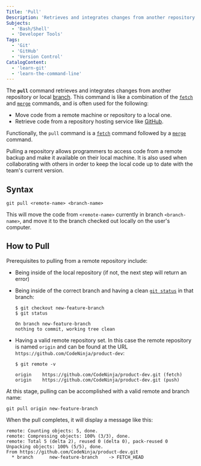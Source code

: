 ```yaml
---
Title: 'Pull'
Description: 'Retrieves and integrates changes from another repository or local branch (often from either a machine or hosting service like GitHub).'
Subjects:
  - 'Bash/Shell'
  - 'Developer Tools'
Tags:
  - 'Git'
  - 'GitHub'
  - 'Version Control'
CatalogContent:
  - 'learn-git'
  - 'learn-the-command-line'
---
```


The **`pull`** command retrieves and integrates changes from another repository or local [branch](https://www.codecademy.com/resources/docs/git/branch). This command is like a combination of the [`fetch`](https://www.codecademy.com/resources/docs/git/fetch) and [`merge`](https://www.codecademy.com/resources/docs/git/merge) commands, and is often used for the following:

- Move code from a remote machine or repository to a local one.
- Retrieve code from a repository hosting service like [GitHub](https://www.codecademy.com/resources/docs/general/github).

Functionally, the `pull` command is a [`fetch`](https://www.codecademy.com/resources/docs/git/merge) command followed by a [`merge`](https://www.codecademy.com/resources/docs/git/merge) command.

Pulling a repository allows programmers to access code from a remote backup and make it available on their local machine. It is also used when collaborating with others in order to keep the local code up to date with the team's current version.

## Syntax

```pseudo
git pull <remote-name> <branch-name>
```

This will move the code from `<remote-name>` currently in branch `<branch-name>`, and move it to the branch checked out locally on the user's computer.

## How to Pull

Prerequisites to pulling from a remote repository include:

- Being inside of the local repository (if not, the next step will return an error)
- Being inside of the correct branch and having a clean [`git status`](https://www.codecademy.com/resources/docs/git/status) in that branch:

  ```shell
  $ git checkout new-feature-branch
  $ git status

  On branch new-feature-branch
  nothing to commit, working tree clean
  ```

- Having a valid remote repository set. In this case the remote repository is named `origin` and can be found at the URL `https://github.com/CodeNinja/product-dev`:

  ```shell
  $ git remote -v

  origin    https://github.com/CodeNinja/product-dev.git (fetch)
  origin    https://github.com/CodeNinja/product-dev.git (push)
  ```

At this stage, pulling can be accomplished with a valid remote and branch name:

```shell
git pull origin new-feature-branch
```

When the pull completes, it will display a message like this:

```shell
remote: Counting objects: 5, done.
remote: Compressing objects: 100% (3/3), done.
remote: Total 5 (delta 2), reused 0 (delta 0), pack-reused 0
Unpacking objects: 100% (5/5), done.
From https://github.com/CodeNinja/product-dev.git
  * branch      new-feature-branch    -> FETCH_HEAD
```
